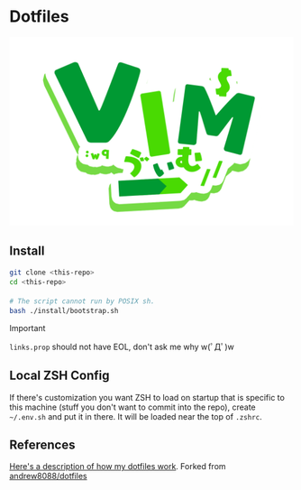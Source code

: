 # Dotfiles

![vim](./public/VIM.png)

## Install

```bash
git clone <this-repo>
cd <this-repo>

# The script cannot run by POSIX sh.
bash ./install/bootstrap.sh
```
> [!IMPORTANT]
> `links.prop` should not have EOL, don't ask me why w(ﾟДﾟ)w

## Local ZSH Config

If there's customization you want ZSH to load on startup that is specific to
this machine (stuff you don't want to commit into the repo), create `~/.env.sh`
and put it in there. It will be loaded near the top of `.zshrc`.

## References

[Here's a description of how my dotfiles work](https://shaky.sh/simple-dotfiles/).
Forked from [andrew8088/dotfiles](https://github.com/andrew8088/dotfiles)
